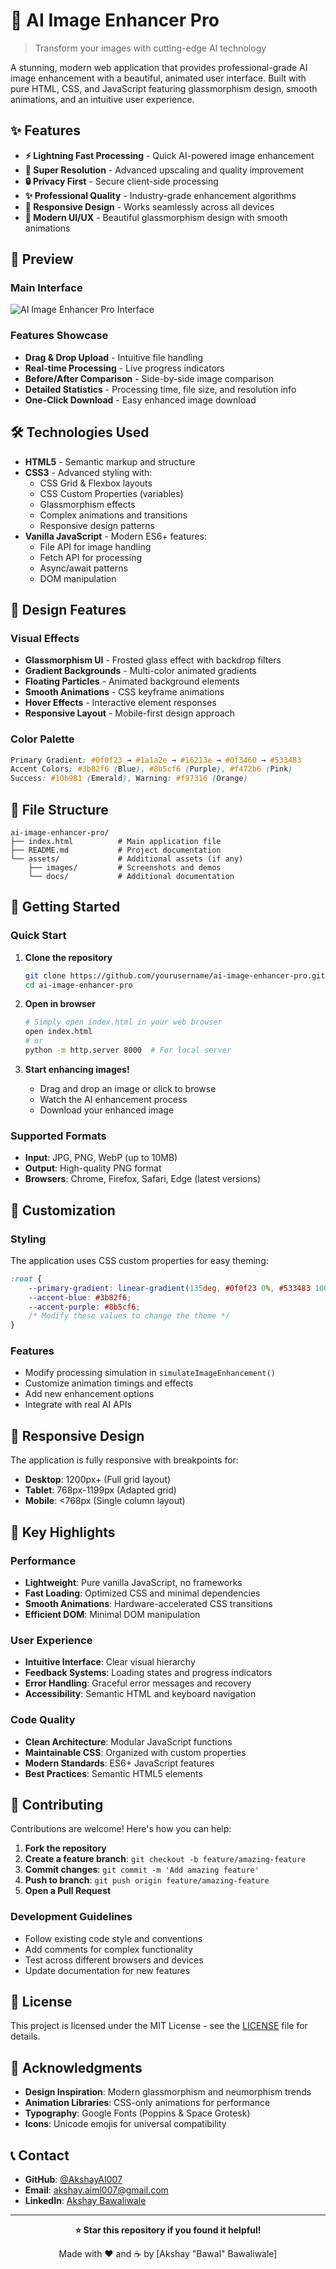 # 🚀 AI Image Enhancer Pro

> Transform your images with cutting-edge AI technology

A stunning, modern web application that provides professional-grade AI image enhancement with a beautiful, animated user interface. Built with pure HTML, CSS, and JavaScript featuring glassmorphism design, smooth animations, and an intuitive user experience.

## ✨ Features

- **⚡ Lightning Fast Processing** - Quick AI-powered image enhancement
- **🎯 Super Resolution** - Advanced upscaling and quality improvement
- **🔒 Privacy First** - Secure client-side processing
- **✨ Professional Quality** - Industry-grade enhancement algorithms
- **📱 Responsive Design** - Works seamlessly across all devices
- **🎨 Modern UI/UX** - Beautiful glassmorphism design with smooth animations

## 🎥 Preview

### Main Interface
![AI Image Enhancer Pro Interface](https://github.com/user-attachments/assets/ac50e147-0969-451b-9488-693eeb8845c4)

### Features Showcase
- **Drag & Drop Upload** - Intuitive file handling
- **Real-time Processing** - Live progress indicators
- **Before/After Comparison** - Side-by-side image comparison
- **Detailed Statistics** - Processing time, file size, and resolution info
- **One-Click Download** - Easy enhanced image download

## 🛠️ Technologies Used

- **HTML5** - Semantic markup and structure
- **CSS3** - Advanced styling with:
  - CSS Grid & Flexbox layouts
  - CSS Custom Properties (variables)
  - Glassmorphism effects
  - Complex animations and transitions
  - Responsive design patterns
- **Vanilla JavaScript** - Modern ES6+ features:
  - File API for image handling
  - Fetch API for processing
  - Async/await patterns
  - DOM manipulation

## 🎨 Design Features

### Visual Effects
- **Glassmorphism UI** - Frosted glass effect with backdrop filters
- **Gradient Backgrounds** - Multi-color animated gradients
- **Floating Particles** - Animated background elements
- **Smooth Animations** - CSS keyframe animations
- **Hover Effects** - Interactive element responses
- **Responsive Layout** - Mobile-first design approach

### Color Palette
```css
Primary Gradient: #0f0f23 → #1a1a2e → #16213e → #0f3460 → #533483
Accent Colors: #3b82f6 (Blue), #8b5cf6 (Purple), #f472b6 (Pink)
Success: #10b981 (Emerald), Warning: #f97316 (Orange)
```

## 📁 File Structure

```
ai-image-enhancer-pro/
├── index.html          # Main application file
├── README.md           # Project documentation
└── assets/             # Additional assets (if any)
    ├── images/         # Screenshots and demos
    └── docs/           # Additional documentation
```

## 🚀 Getting Started

### Quick Start
1. **Clone the repository**
   ```bash
   git clone https://github.com/yourusername/ai-image-enhancer-pro.git
   cd ai-image-enhancer-pro
   ```

2. **Open in browser**
   ```bash
   # Simply open index.html in your web browser
   open index.html
   # or
   python -m http.server 8000  # For local server
   ```

3. **Start enhancing images!**
   - Drag and drop an image or click to browse
   - Watch the AI enhancement process
   - Download your enhanced image

### Supported Formats
- **Input**: JPG, PNG, WebP (up to 10MB)
- **Output**: High-quality PNG format
- **Browsers**: Chrome, Firefox, Safari, Edge (latest versions)

## 🔧 Customization

### Styling
The application uses CSS custom properties for easy theming:
```css
:root {
    --primary-gradient: linear-gradient(135deg, #0f0f23 0%, #533483 100%);
    --accent-blue: #3b82f6;
    --accent-purple: #8b5cf6;
    /* Modify these values to change the theme */
}
```

### Features
- Modify processing simulation in `simulateImageEnhancement()`
- Customize animation timings and effects
- Add new enhancement options
- Integrate with real AI APIs

## 📱 Responsive Design

The application is fully responsive with breakpoints for:
- **Desktop**: 1200px+ (Full grid layout)
- **Tablet**: 768px-1199px (Adapted grid)
- **Mobile**: <768px (Single column layout)

## 🌟 Key Highlights

### Performance
- **Lightweight**: Pure vanilla JavaScript, no frameworks
- **Fast Loading**: Optimized CSS and minimal dependencies
- **Smooth Animations**: Hardware-accelerated CSS transitions
- **Efficient DOM**: Minimal DOM manipulation

### User Experience
- **Intuitive Interface**: Clear visual hierarchy
- **Feedback Systems**: Loading states and progress indicators
- **Error Handling**: Graceful error messages and recovery
- **Accessibility**: Semantic HTML and keyboard navigation

### Code Quality
- **Clean Architecture**: Modular JavaScript functions
- **Maintainable CSS**: Organized with custom properties
- **Modern Standards**: ES6+ JavaScript features
- **Best Practices**: Semantic HTML5 elements

## 🤝 Contributing

Contributions are welcome! Here's how you can help:

1. **Fork the repository**
2. **Create a feature branch**: `git checkout -b feature/amazing-feature`
3. **Commit changes**: `git commit -m 'Add amazing feature'`
4. **Push to branch**: `git push origin feature/amazing-feature`
5. **Open a Pull Request**

### Development Guidelines
- Follow existing code style and conventions
- Add comments for complex functionality
- Test across different browsers and devices
- Update documentation for new features

## 📄 License

This project is licensed under the MIT License - see the [LICENSE](LICENSE) file for details.

## 🙏 Acknowledgments

- **Design Inspiration**: Modern glassmorphism and neumorphism trends
- **Animation Libraries**: CSS-only animations for performance
- **Typography**: Google Fonts (Poppins & Space Grotesk)
- **Icons**: Unicode emojis for universal compatibility

## 📞 Contact

- **GitHub**: [@AkshayAI007](https://github.com/AkshayAI007)
- **Email**: akshay.aiml007@gmail.com
- **LinkedIn**: [Akshay Bawaliwale](https://linkedin.com/in/akshaybawaliwale)

---

<div align="center">

**⭐ Star this repository if you found it helpful!**

Made with ❤️ and ☕ by [Akshay "Bawal" Bawaliwale]

</div>

